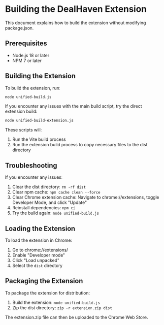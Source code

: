 
# Building the DealHaven Extension

This document explains how to build the extension without modifying package.json.

## Prerequisites

- Node.js 18 or later
- NPM 7 or later

## Building the Extension

To build the extension, run:

```bash
node unified-build.js
```

If you encounter any issues with the main build script, try the direct extension build:

```bash
node unified-build-extension.js
```

These scripts will:

1. Run the Vite build process
2. Run the extension build process to copy necessary files to the dist directory

## Troubleshooting

If you encounter any issues:

1. Clear the dist directory: `rm -rf dist`
2. Clear npm cache: `npm cache clean --force`
3. Clear Chrome extension cache: Navigate to chrome://extensions, toggle Developer Mode, and click "Update"
4. Reinstall dependencies: `npm ci`
5. Try the build again: `node unified-build.js`

## Loading the Extension

To load the extension in Chrome:

1. Go to chrome://extensions/
2. Enable "Developer mode"
3. Click "Load unpacked"
4. Select the `dist` directory

## Packaging the Extension

To package the extension for distribution:

1. Build the extension: `node unified-build.js`
2. Zip the dist directory: `zip -r extension.zip dist`

The extension.zip file can then be uploaded to the Chrome Web Store.
